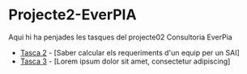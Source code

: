 # Projecte2-EverPIA
Aqui hi ha penjades les tasques del projecte02 Consultoria EverPia

- [Tasca 2](./Tasca2/README.md) - [Saber calcular els requeriments d'un equip per un SAI] 
- [Tasca 3](./Tasca3/README.md) - [Lorem ipsum dolor sit amet, consectetur adipiscing]
